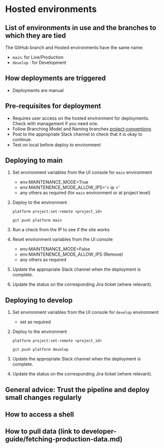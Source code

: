 # Hosted environments

## List of environments in use and the branches to which they are tied

The GitHub branch and Hosted environments have the same name:

- `main`: for Live/Production
- `develop` : for Development

## How deployments are triggered

- Deployments are manual

## Pre-requisites for deployment

- Requires user access on the hosted environment for deployments. Check with management if you need one.
- Follow Branching Model and Naming branches [project-conventions](https://nationalarchives.github.io/ds-wagtail/developer-guide/project-conventions/)
- Post to the appropriate Slack channel to check that it is okay to continue.
- Test on local before deploy to environment

## Deploying to main

1. Set environment variables from the UI console for `main` environment

    - env:MAINTENANCE_MODE=True
    - env:MAINTENENCE_MODE_ALLOW_IPS='< ip >'
    - any others as required (for `main` environment or at project level)

2. Deploy to the environment

    ```console
    platform project:set-remote <project_id>
    ```

    ```console
    git push platform main
    ```

3. Run a check from the IP to see if the site works

4. Reset environment variables from the UI console

    - env:MAINTENANCE_MODE=False
    - env:MAINTENENCE_MODE_ALLOW_IPS (Remove)
    - any others as required

5. Update the appropriate Slack channel when the deployment is complete.

6. Update the status on the corresponding Jira ticket (where relevant).

## Deploying to develop

1. Set environment variables from the UI console for `develop` environment

    - set as required

2. Deploy to the environment

    ```console
    platform project:set-remote <project_id>
    ```

    ```console
    git push platform develop
    ```

3. Update the appropriate Slack channel when the deployment is complete.

4. Update the status on the corresponding Jira ticket (where relevant).

## General advice: Trust the pipeline and deploy small changes regularly

## How to access a shell

## How to pull data (link to developer-guide/fetching-production-data.md)
